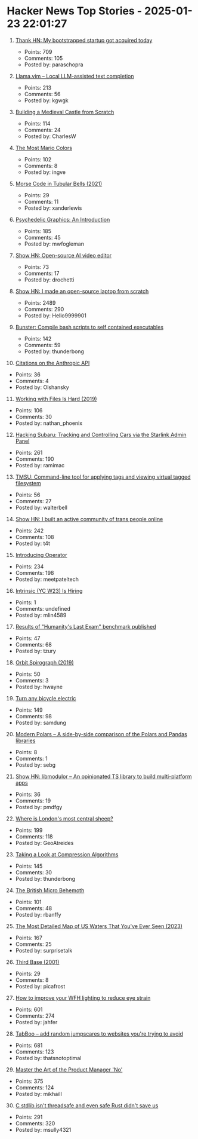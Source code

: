 # Hacker News Top Stories - 2025-01-23 22:01:27

1. [Thank HN: My bootstrapped startup got acquired today](undefined)
   - Points: 709
   - Comments: 105
   - Posted by: paraschopra

2. [Llama.vim – Local LLM-assisted text completion](https://github.com/ggml-org/llama.vim)
   - Points: 213
   - Comments: 56
   - Posted by: kgwgk

3. [Building a Medieval Castle from Scratch](https://www.guedelon.fr/en/)
   - Points: 114
   - Comments: 24
   - Posted by: CharlesW

4. [The Most Mario Colors](https://lmnt.me/blog/the-most-mario-colors.html)
   - Points: 102
   - Comments: 8
   - Posted by: ingve

5. [Morse Code in Tubular Bells (2021)](https://madpsy.uk/link-between-the-soundtrack-of-the-exorcist-and-amateur-radio/)
   - Points: 29
   - Comments: 11
   - Posted by: xanderlewis

6. [Psychedelic Graphics: An Introduction](https://benpence.com/blog/post/psychedelic-graphics-0)
   - Points: 185
   - Comments: 45
   - Posted by: mwfogleman

7. [Show HN: Open-source AI video editor](https://github.com/fal-ai-community/video-starter-kit)
   - Points: 73
   - Comments: 17
   - Posted by: drochetti

8. [Show HN: I made an open-source laptop from scratch](https://www.byran.ee/posts/creation/)
   - Points: 2489
   - Comments: 290
   - Posted by: Hello9999901

9. [Bunster: Compile bash scripts to self contained executables](https://github.com/yassinebenaid/bunster)
   - Points: 142
   - Comments: 59
   - Posted by: thunderbong

10. [Citations on the Anthropic API](https://www.anthropic.com/news/introducing-citations-api)
   - Points: 36
   - Comments: 4
   - Posted by: Olshansky

11. [Working with Files Is Hard (2019)](https://danluu.com/deconstruct-files/)
   - Points: 106
   - Comments: 30
   - Posted by: nathan_phoenix

12. [Hacking Subaru: Tracking and Controlling Cars via the Starlink Admin Panel](https://samcurry.net/hacking-subaru)
   - Points: 261
   - Comments: 190
   - Posted by: ramimac

13. [TMSU: Command-line tool for applying tags and viewing virtual tagged filesystem](https://tmsu.org/)
   - Points: 56
   - Comments: 27
   - Posted by: walterbell

14. [Show HN: I built an active community of trans people online](https://t4t.social/)
   - Points: 242
   - Comments: 108
   - Posted by: t4t

15. [Introducing Operator](https://openai.com/index/introducing-operator/)
   - Points: 234
   - Comments: 198
   - Posted by: meetpateltech

16. [Intrinsic (YC W23) Is Hiring](undefined)
   - Points: 1
   - Comments: undefined
   - Posted by: mlin4589

17. [Results of "Humanity's Last Exam" benchmark published](https://scale.com/blog/humanitys-last-exam-results)
   - Points: 47
   - Comments: 68
   - Posted by: tzury

18. [Orbit Spirograph (2019)](https://www.redblobgames.com/x/1903-orbit-spirograph/)
   - Points: 50
   - Comments: 3
   - Posted by: hwayne

19. [Turn any bicycle electric](https://dhruvvidyut.co.in/)
   - Points: 149
   - Comments: 98
   - Posted by: samdung

20. [Modern Polars – A side-by-side comparison of the Polars and Pandas libraries](https://kevinheavey.github.io/modern-polars/)
   - Points: 8
   - Comments: 1
   - Posted by: sebg

21. [Show HN: libmodulor – An opinionated TS library to build multi-platform apps](https://github.com/c100k/libmodulor)
   - Points: 36
   - Comments: 19
   - Posted by: pmdfgy

22. [Where is London's most central sheep?](https://diamondgeezer.blogspot.com/2025/01/londons-most-central-sheep.html)
   - Points: 199
   - Comments: 118
   - Posted by: GeoAtreides

23. [Taking a Look at Compression Algorithms](https://cefboud.github.io/posts/compression/)
   - Points: 145
   - Comments: 30
   - Posted by: thunderbong

24. [The British Micro Behemoth](https://www.abortretry.fail/p/the-british-micro-behemoth)
   - Points: 101
   - Comments: 48
   - Posted by: rbanffy

25. [The Most Detailed Map of US Waters That You've Ever Seen (2023)](https://www.esri.com/arcgis-blog/products/arcgis-living-atlas/water/the-most-detailed-map-of-us-waters-that-youve-ever-seen/)
   - Points: 167
   - Comments: 25
   - Posted by: surprisetalk

26. [Third Base (2001)](https://www.americanscientist.org/article/third-base)
   - Points: 29
   - Comments: 8
   - Posted by: picafrost

27. [How to improve your WFH lighting to reduce eye strain](https://rustle.ca/posts/articles/work-from-home-lighting)
   - Points: 601
   - Comments: 274
   - Posted by: jahfer

28. [TabBoo – add random jumpscares to websites you're trying to avoid](https://tabboo.xyz/)
   - Points: 681
   - Comments: 123
   - Posted by: thatsnotoptimal

29. [Master the Art of the Product Manager 'No'](https://LetsNotDoThat.com)
   - Points: 375
   - Comments: 124
   - Posted by: mikhaill

30. [C stdlib isn't threadsafe and even safe Rust didn't save us](https://www.edgedb.com/blog/c-stdlib-isn-t-threadsafe-and-even-safe-rust-didn-t-save-us)
   - Points: 291
   - Comments: 320
   - Posted by: msully4321

